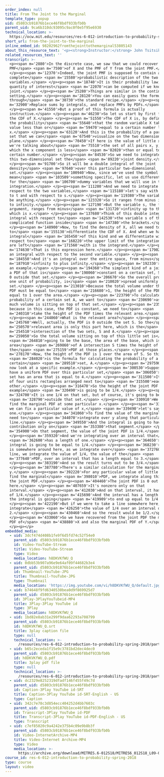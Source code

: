 ```yaml
---
order_index: null
title: From The Joint to the Marginal
template_type: popup
uid: d5803cb91876b1ece46f8bdf933bfb0b
parent_uid: 9ca6b310dc93095c9ac0f0e5f95e6930
technical_location: >-
  https://ocw.mit.edu/resources/res-6-012-introduction-to-probability-spring-2018/part-i-the-fundamentals/from-the-joint-to-the-marginal
short_url: from-the-joint-to-the-marginal
inline_embed_id: 98202962fromthejointtothemarginal53805143
about_this_resource_text: '<p><strong>Instructor:</strong> John Tsitsiklis</p>'
related_resources_text: ''
transcript: >-
  <p><span m='2880'>In the discrete case, we saw that we could recover the
  PMF</span> <span m='7590'>of X and the PMF of Y from the joint PMF.</span>
  </p><p><span m='12370'>Indeed, the joint PMF is supposed to contain a
  complete</span> <span m='15580'>probabilistic description of the two random
  variables.</span> </p><p><span m='18740'>It is their probability law, and any
  quantity of interest</span> <span m='22070'>can be computed if we know the
  joint.</span> </p><p><span m='25280'>Things are similar in the continuous
  setting.</span> </p><p><span m='28120'>You can easily guess the formula
  through</span> <span m='30730'>the standard recipe.</span> </p><p><span
  m='32900'>Replace sums by integrals, and replace PMFs by PDFs.</span>
  </p><p><span m='41550'>But a proof of this formula is actually
  instructive.</span> </p><p><span m='46230'>So let us start by first finding
  the CDF of X.</span> </p><p><span m='51550'>The CDF of X is, by definition,
  the probability</span> <span m='55640'>that the random variable X takes a
  value less than or</span> <span m='59470'>equal to a certain number little
  x.</span> </p><p><span m='63120'>And this is the probability of a particular
  set that we can</span> <span m='67540'>visualize on the two dimensional
  plane.</span> </p><p><span m='70450'>If here is the value of little x, then
  we're talking about</span> <span m='75510'>the set of all pairs x, y, for
  which the x component is less</span> <span m='82020'>than or equal to a
  certain number.</span> </p><p><span m='84530'>So we need to integrate over
  this two-dimensional set the</span> <span m='89220'>joint density.</span>
  </p><p><span m='91700'>So it will be a double integral of the joint
  density</span> <span m='97640'>over this particular two-dimensional
  set.</span> </p><p><span m='100940'>Now, since we've used the symbol x here to
  mean</span> <span m='103509'>something specific, let us use different symbols
  for the</span> <span m='106700'>dummy variables that we will use in the
  integration.</span> </p><p><span m='111280'>And we need to integrate with
  respect to the two variables,</span> <span m='115180'>let's say with respect
  to t and with respect to s.</span> </p><p><span m='119380'>The variable t can
  be anything.</span> </p><p><span m='123320'>So it ranges from minus infinity
  to infinity.</span> </p><p><span m='127190'>But the variable s, the first
  argument, ranges from minus</span> <span m='131720'>infinity up to this point,
  which is x.</span> </p><p><span m='137680'>Think of this double integral as an
  integral with respect to</span> <span m='142530'>the variable s of this
  complicated function inside</span> <span m='147380'>the brackets.</span>
  </p><p><span m='148900'>Now, to find the density of X, all we need to do is
  to</span> <span m='155130'>differentiate the CDF of X. And when we have an
  integral</span> <span m='165450'>of this kind and we differentiate with
  respect to</span> <span m='168220'>the upper limit of the integration, what we
  are left</span> <span m='171560'>with is the integrand.</span> </p><p><span
  m='174630'>That is this expression here.</span> </p><p><span m='179020'>It is
  an integral with respect to the second variable.</span> </p><p><span
  m='184550'>And it's an integral over the entire space, from minus</span> <span
  m='187910'>infinity to plus infinity.</span> </p><p><span m='192330'>Here is
  an example.</span> </p><p><span m='194360'>The simplest kind of a joint PDF is
  a PDF of that is</span> <span m='198060'>constant on a certain set, S, and is
  0 outside that set.</span> </p><p><span m='206670'>So the overall probability,
  one unit of probability, is</span> <span m='210020'>spread uniformly over that
  set.</span> </p><p><span m='213010'>Because the total volume under the joint
  PDF must be equal to</span> <span m='216680'>1, the height of the PDF must be
  equal to 1 over the area.</span> </p><p><span m='223790'>To calculate the
  probability of a certain set A, we want to</span> <span m='230690'>ask how
  much volume is sitting on top of that set.</span> </p><p><span m='235700'>And
  because in this case, the PDF is constant, we need to</span> <span
  m='240310'>take the height of the PDF times the relevant area.</span>
  </p><p><span m='244060'>What is the relevant area?</span> </p><p><span
  m='245760'>Well, actually, the PDF is 0 outside the set S. So the</span> <span
  m='250570'>relevant area is only this part here, which is the</span> <span
  m='254510'>intersection of the two sets, S and A.</span> </p><p><span
  m='259050'>So the total volume sitting on top of this little set is</span>
  <span m='264810'>going to be the base, the area of the base, which is the
  area</span> <span m='269860'>of A intersection S times the height of
  the</span> <span m='275159'>PDF at those places.</span> </p><p><span
  m='278170'>Now, the height of the PDF is 1 over the area of S. So this</span>
  <span m='284020'>is the formula for calculating the probability of a
  certain</span> <span m='289510'>set, A.</span> </p><p><span m='297590'>Let's
  now look at a specific example.</span> </p><p><span m='300530'>Suppose that we
  have a uniform PDF over this particular set,</span> <span m='306050'>S. This
  set has an area that is equal to 4.</span> </p><p><span m='311500'>It consists
  of four units rectangles arranged next to</span> <span m='315500'>each
  other.</span> </p><p><span m='316470'>So the height of the joint PDF in this
  example</span> <span m='320490'>is going to be 1/4.</span> </p><p><span
  m='324700'>It is one 1/4 on that set, but of course, it's going to be 0</span>
  <span m='328790'>outside that set.</span> </p><p><span m='330910'>We can now
  find the marginal PDF at some particular x.</span> </p><p><span m='336460'>So
  we can fix a particular value of x,</span> <span m='339490'>let's say this
  one.</span> </p><p><span m='341060'>To find the value of the marginal PDF, we
  need to</span> <span m='344070'>integrate over y along that particular
  line.</span> </p><p><span m='349550'>And the integral is going to have a
  contribution only on</span> <span m='353380'>that segment.</span> </p><p><span
  m='354900'>On that segment, the value of the joint PDF is 1/4.</span>
  </p><p><span m='359320'>And we're integrating over an interval that</span>
  <span m='362600'>has a length of one.</span> </p><p><span m='364650'>So the
  integral is going to be equal to 1/4.</span> </p><p><span m='368230'>But if x
  is somewhere around here, as we integrate over</span> <span m='372760'>that
  line, we integrate the value of 1/4, the value of the</span> <span
  m='377640'>PDF, over an interval that has a length equal to 3.</span>
  </p><p><span m='383190'>And so the result turns out to be 3/4.</span>
  </p><p><span m='387780'>There's a similar calculation for the marginal PDF of
  y.</span> </p><p><span m='392220'>For any particular value of little y, to
  find the marginal</span> <span m='398010'>PDF, we integrate along this line
  the joint PDF.</span> </p><p><span m='404460'>The joint PDF is 0 out
  here.</span> </p><p><span m='407659'>It's nonzero only on that
  interval.</span> </p><p><span m='412030'>And on that interval, it has a value
  of 1/4.</span> </p><p><span m='415690'>And the interval has a length of 1, so
  the integral is going</span> <span m='419909'>to end up equal to 1/4.</span>
  </p><p><span m='422190'>But if we were to take a line somewhere here, we
  integrate</span> <span m='426250'>the value of 1/4 over an interval of length
  2.</span> </p><p><span m='430460'>And so the result would be 1/2.</span>
  </p><p><span m='433060'>So we have recovered from the joint PDF the marginal
  PDF of</span> <span m='438880'>X and also the marginal PDF of Y.</span>
  </p><p></p>
embedded_media:
  - uid: 3dcf474d408b1fe9f6d5fd74c52f54e0
    parent_uid: d5803cb91876b1ece46f8bdf933bfb0b
    id: Video-YouTube-Stream
    title: Video-YouTube-Stream
    type: Video
    media_location: h8DKVKfWU_Q
  - uid: 0dbb53b907a96e9e64af09f44682b3e4
    parent_uid: d5803cb91876b1ece46f8bdf933bfb0b
    id: Thumbnail-YouTube-JPG
    title: Thumbnail-YouTube-JPG
    type: Thumbnail
    media_location: 'https://img.youtube.com/vi/h8DKVKfWU_Q/default.jpg'
  - uid: b74648f9fd6340530bea0d9f869925d7
    parent_uid: d5803cb91876b1ece46f8bdf933bfb0b
    id: 3Play-3PlayYouTubeid-MP4
    title: 3Play-3Play YouTube id
    type: 3Play
    media_location: h8DKVKfWU_Q
  - uid: 1bd82e8ab31e299f9daa62293a708799
    parent_uid: d5803cb91876b1ece46f8bdf933bfb0b
    id: h8DKVKfWU_Q.srt
    title: 3play caption file
    type: null
    technical_location: >-
      /resources/res-6-012-introduction-to-probability-spring-2018/part-i-the-fundamentals/from-the-joint-to-the-marginal/h8DKVKfWU_Q.srt
  - uid: b65c2eceda1f15e9c3781bd2dec4dec0
    parent_uid: d5803cb91876b1ece46f8bdf933bfb0b
    id: h8DKVKfWU_Q.pdf
    title: 3play pdf file
    type: null
    technical_location: >-
      /resources/res-6-012-introduction-to-probability-spring-2018/part-i-the-fundamentals/from-the-joint-to-the-marginal/h8DKVKfWU_Q.pdf
  - uid: dc2329e8252319dfadf146f455f49c7d
    parent_uid: d5803cb91876b1ece46f8bdf933bfb0b
    id: Caption-3Play YouTube id-SRT
    title: Caption-3Play YouTube id-SRT-English - US
    type: Caption
  - uid: 342c7e78c3d854ecc404252d4bb7603c
    parent_uid: d5803cb91876b1ece46f8bdf933bfb0b
    id: Transcript-3Play YouTube id-PDF
    title: Transcript-3Play YouTube id-PDF-English - US
    type: Transcript
  - uid: c7ef85020c9a4242e375b4c09e9b8b3f
    parent_uid: d5803cb91876b1ece46f8bdf933bfb0b
    id: Video-InternetArchive-MP4
    title: Video-Internet Archive-MP4
    type: Video
    media_location: >-
      https://archive.org/download/MITRES.6-012S18/MITRES6_012S18_L09-08_300k.mp4
course_id: res-6-012-introduction-to-probability-spring-2018
type: course
layout: video
---
```

